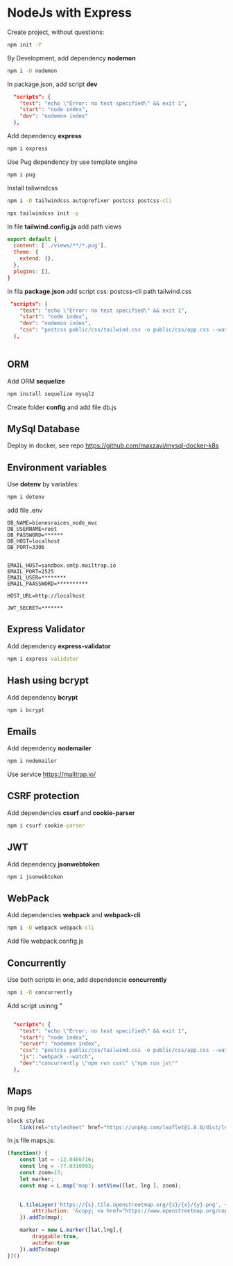 # NodeJs with Express

Create project, without questions:

```cmd
npm init -Y
```

By Development, add dependency **nodemon**

```cmd
npm i -D nodemon
```

In package.json, add script **dev**

```json
  "scripts": {
    "test": "echo \"Error: no test specified\" && exit 1",
    "start": "node index",
    "dev": "nodemon index"
  },
```

Add dependency **express**

```cmd
npm i express
```

Use Pug dependency by use template engine

```cmd
npm i pug
```

Install tailwindcss

```cmd
npm i -D tailwindcss autoprefixer postcss postcss-cli
```

```cmd
npx tailwindcss init -p
```

In file **tailwind.config.js** add path views

```js
export default {
  content: ['./views/**/*.pug'],
  theme: {
    extend: {},
  },
  plugins: [],
}
```

In fila **package.json** add script css: postcss-cli path tailwind.css

```json
 "scripts": {
    "test": "echo \"Error: no test specified\" && exit 1",
    "start": "node index",
    "dev": "nodemon index",
    "css": "postcss public/css/tailwind.css -o public/css/app.css --watch"
  },
 
```
## ORM

Add ORM **sequelize**
```cmd
npm install sequelize mysql2
```

Create folder **config** and add file db.js


## MySql Database

Deploy in docker, see repo https://github.com/maxzavi/mysql-docker-k8s



## Environment variables

Use **dotenv** by variables:

```cmd
npm i dotenv
```

add file .env

```properties
DB_NAME=bienesraices_node_mvc
DB_USERNAME=root
DB_PASSWORD=******
DB_HOST=localhost
DB_PORT=3306


EMAIL_HOST=sandbox.smtp.mailtrap.io
EMAIL_PORT=2525
EMAIL_USER=********
EMAIL_PAASSWORD=**********

HOST_URL=http://localhost

JWT_SECRET=*******
```
## Express Validator

Add dependency **express-validator**

```cmd
npm i express-validator
```

## Hash using bcrypt

Add dependency **bcrypt**

```cmd
npm i bcrypt
```


## Emails

Add dependency **nodemailer**

```cmd
npm i nodemailer
```

Use service https://mailtrap.io/

## CSRF protection

Add dependencies **csurf** and **cookie-parser**

```cmd
npm i csurf cookie-parser
```

## JWT

Add dependency **jsonwebtoken**

```cmd
npm i jsonwebtoken
```

## WebPack

Add dependencies **webpack** and **webpack-cli**

```cmd
npm i -D webpack webpack-cli
```

Add file webpack.config.js

## Concurrently

Use both scripts in one, add dependencie **concurrently**

```cmd
npm i -D concurrently
```

Add script usinng \"

```json

  "scripts": {
    "test": "echo \"Error: no test specified\" && exit 1",
    "start": "node index",
    "server": "nodemon index",
    "css": "postcss public/css/tailwind.css -o public/css/app.css --watch",
    "js": "webpack --watch",
    "dev":"concurrently \"npm run css\" \"npm run js\""
  },
```

## Maps

In pug file
```js
block styles
    link(rel="stylesheet" href="https://unpkg.com/leaflet@1.8.0/dist/leaflet.css")
```

In js file maps.js:

```js
(function() {
    const lat = -12.0466716;
    const lng = -77.0310093;
    const zoom=13;
    let marker;
    const map = L.map('map').setView([lat, lng ], zoom);
    

    L.tileLayer('https://{s}.tile.openstreetmap.org/{z}/{x}/{y}.png', {
        attribution: '&copy; <a href="https://www.openstreetmap.org/copyright">OpenStreetMap</a> contributors'
    }).addTo(map);

    marker = new L.marker([lat,lng],{
        draggable:true,
        autoPan:true
    }).addTo(map)
})()
```
